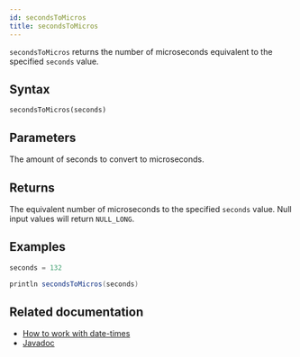 ```yaml
---
id: secondsToMicros
title: secondsToMicros
---
```


`secondsToMicros` returns the number of microseconds equivalent to the specified `seconds` value.

## Syntax

```
secondsToMicros(seconds)
```

## Parameters

<ParamTable>
<Param name="seconds" type="long">

The amount of seconds to convert to microseconds.

</Param>
</ParamTable>

## Returns

The equivalent number of microseconds to the specified `seconds` value. Null input values will return `NULL_LONG`.

## Examples

```groovy order=null
seconds = 132

println secondsToMicros(seconds)
```

## Related documentation

- [How to work with date-times](../../../how-to-guides/work-with-date-time.md)
- [Javadoc](<https://deephaven.io/core/javadoc/io/deephaven/time/DateTimeUtils.html#secondsToMicros(long)>)
